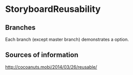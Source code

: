 # StoryboardReusability

## Branches
Each branch (except master branch) demonstrates a option.

## Sources of information
http://cocoanuts.mobi/2014/03/26/reusable/
